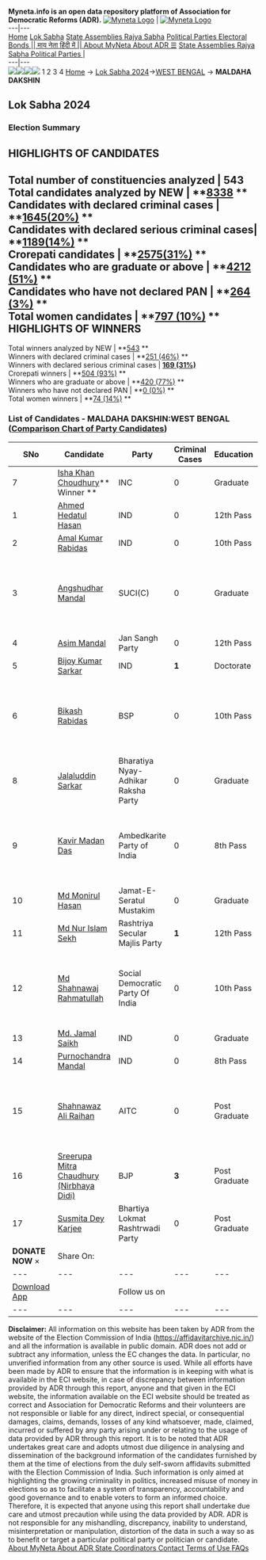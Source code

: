 **Myneta.info is an open data repository platform of Association for Democratic Reforms (ADR).**
[![Myneta Logo](https://www.myneta.info/lib/img/myneta-logo.png)](https://www.myneta.info/) | [![Myneta Logo](https://www.myneta.info/lib/img/adr-logo.png)](https://adrindia.org)  
---|---  
[Home](https://www.myneta.info/) [Lok Sabha](https://www.myneta.info/#ls "Lok Sabha") [ State Assemblies ](https://www.myneta.info/#sa "State Assemblies") [Rajya Sabha](https://www.myneta.info/#rs "Rajya Sabha") [Political Parties ](https://www.myneta.info/party "Political Parties") [ Electoral Bonds ](https://www.myneta.info/electoral_bonds "Electoral Bonds") [ || माय नेता हिंदी में || ](https://translate.google.co.in/translate?prev=hp&hl=en&js=y&u=www.myneta.info&sl=en&tl=hi&history_state0=) [ About MyNeta ](https://adrindia.org/content/about-myneta) [ About ADR ](https://adrindia.org/about-adr/who-we-are) [☰](javascript:void\(0\))
[ State Assemblies ](https://www.myneta.info/#sa "State Assemblies") [ Rajya Sabha ](https://www.myneta.info/#rs "Rajya Sabha") [ Political Parties ](https://www.myneta.info/party "Political Parties")
|   
---|---  
![](https://www.myneta.info/lib/img/banner/banner-1.png)![](https://www.myneta.info/lib/img/banner/banner-2.png)![](https://www.myneta.info/lib/img/banner/banner-3.png)![](https://www.myneta.info/lib/img/banner/banner-4.png)
1  2  3  4 
[Home](https://www.myneta.info/) → [Lok Sabha 2024](https://www.myneta.info/LokSabha2024/)→[WEST BENGAL](https://www.myneta.info/LokSabha2024/index.php?action=show_constituencies&state_id=36) → **MALDAHA DAKSHIN**
### 
## Lok Sabha 2024
###  Election Summary 
HIGHLIGHTS OF CANDIDATES  
---  
Total number of constituencies analyzed |  543   
Total candidates analyzed by NEW | **[8338](https://www.myneta.info/LokSabha2024/index.php?action=summary&subAction=candidates_analyzed&sort=candidate#summary) **  
Candidates with declared criminal cases | **[1645(20%)](https://www.myneta.info/LokSabha2024/index.php?action=summary&subAction=crime&sort=candidate#summary) **  
Candidates with declared serious criminal cases| **[1189(14%)](https://www.myneta.info/LokSabha2024/index.php?action=summary&subAction=serious_crime&sort=candidate#summary) **  
Crorepati candidates | **[2575(31%)](https://www.myneta.info/LokSabha2024/index.php?action=summary&subAction=crorepati&sort=candidate#summary) **  
Candidates who are graduate or above | **[4212 (51%)](https://www.myneta.info/LokSabha2024/index.php?action=summary&subAction=education&sort=candidate#summary) **  
Candidates who have not declared PAN | **[264 (3%)](https://www.myneta.info/LokSabha2024/index.php?action=summary&subAction=without_pan&sort=candidate#summary) **  
Total women candidates | **[797 (10%)](https://www.myneta.info/LokSabha2024/index.php?action=summary&subAction=women_candidate&sort=candidate#summary) **  
HIGHLIGHTS OF WINNERS  
---  
Total winners analyzed by NEW | **[543](https://www.myneta.info/LokSabha2024/index.php?action=summary&subAction=winner_analyzed&sort=candidate#summary) **  
Winners with declared criminal cases | **[251 (46%)](https://www.myneta.info/LokSabha2024/index.php?action=summary&subAction=winner_crime&sort=candidate#summary) **  
Winners with declared serious criminal cases | **[169 (31%)](https://www.myneta.info/LokSabha2024/index.php?action=summary&subAction=winner_serious_crime&sort=candidate#summary)**  
Crorepati winners | **[504 (93%)](https://www.myneta.info/LokSabha2024/index.php?action=summary&subAction=winner_crorepati&sort=candidate#summary) **  
Winners who are graduate or above | **[420 (77%)](https://www.myneta.info/LokSabha2024/index.php?action=summary&subAction=winner_education&sort=candidate#summary) **  
Winners who have not declared PAN | **[0 (0%)](https://www.myneta.info/LokSabha2024/index.php?action=summary&subAction=winner_without_pan&sort=candidate#summary) **  
Total women winners | **[74 (14%)](https://www.myneta.info/LokSabha2024/index.php?action=summary&subAction=winner_women&sort=candidate#summary) **  
### List of Candidates - MALDAHA DAKSHIN:WEST BENGAL ([Comparison Chart of Party Candidates](https://www.myneta.info/LokSabha2024/comparisonchart.php?constituency_id=541))
SNo | Candidate| Party| Criminal Cases| Education| Age| Total Assets| Liabilities  
---|---|---|---|---|---|---|---  
7  | [Isha Khan Choudhury](https://www.myneta.info/LokSabha2024/candidate.php?candidate_id=3465)** Winner ** | INC | 0 | Graduate| 53 | Rs 1,48,10,368 ~ 1 Crore+ | Rs 0 ~   
1  | [Ahmed Hedatul Hasan](https://www.myneta.info/LokSabha2024/candidate.php?candidate_id=4776) | IND | 0 | 12th Pass| 28 | Rs 1,88,500 ~ 1 Lacs+ | Rs 18,000 ~ 18 Thou+  
2  | [Amal Kumar Rabidas](https://www.myneta.info/LokSabha2024/candidate.php?candidate_id=3463) | IND | 0 | 10th Pass| 39 | Rs 27,50,808 ~ 27 Lacs+ | Rs 0 ~   
3  | [Angshudhar Mandal](https://www.myneta.info/LokSabha2024/candidate.php?candidate_id=3464) | SUCI(C) | 0 | Graduate| 50 | ![](https://myneta.info/image_v2.php?myneta_folder=LokSabha2024&candidate_id=3464&col=ta) | ![](https://myneta.info/image_v2.php?myneta_folder=LokSabha2024&candidate_id=3464&col=lia)  
4  | [Asim Mandal](https://www.myneta.info/LokSabha2024/candidate.php?candidate_id=4783) | Jan Sangh Party | 0 | 12th Pass| 34 | Rs 1,31,195 ~ 1 Lacs+ | Rs 0 ~   
5  | [Bijoy Kumar Sarkar](https://www.myneta.info/LokSabha2024/candidate.php?candidate_id=4785) | IND | **1** | Doctorate| 65 | Rs 3,61,33,311 ~ 3 Crore+ | Rs 0 ~   
6  | [Bikash Rabidas](https://www.myneta.info/LokSabha2024/candidate.php?candidate_id=3690) | BSP | 0 | 10th Pass| 40 | ![](https://myneta.info/image_v2.php?myneta_folder=LokSabha2024&candidate_id=3690&col=ta) | ![](https://myneta.info/image_v2.php?myneta_folder=LokSabha2024&candidate_id=3690&col=lia)  
8  | [Jalaluddin Sarkar](https://www.myneta.info/LokSabha2024/candidate.php?candidate_id=4784) | Bharatiya Nyay-Adhikar Raksha Party | 0 | Graduate| 48 | Rs 14,13,993 ~ 14 Lacs+ | Rs 7,85,000 ~ 7 Lacs+  
9  | [Kavir Madan Das](https://www.myneta.info/LokSabha2024/candidate.php?candidate_id=4781) | Ambedkarite Party of India | 0 | 8th Pass| 44 | ![](https://myneta.info/image_v2.php?myneta_folder=LokSabha2024&candidate_id=4781&col=ta) | ![](https://myneta.info/image_v2.php?myneta_folder=LokSabha2024&candidate_id=4781&col=lia)  
10  | [Md Monirul Hasan](https://www.myneta.info/LokSabha2024/candidate.php?candidate_id=3691) | Jamat-E-Seratul Mustakim | 0 | Graduate| 54 | Rs 27,51,054 ~ 27 Lacs+ | Rs 0 ~   
11  | [Md Nur Islam Sekh](https://www.myneta.info/LokSabha2024/candidate.php?candidate_id=3688) | Rashtriya Secular Majlis Party | **1** | 12th Pass| 42 | Rs 47,04,500 ~ 47 Lacs+ | Rs 0 ~   
12  | [Md Shahnawaj Rahmatullah](https://www.myneta.info/LokSabha2024/candidate.php?candidate_id=4162) | Social Democratic Party Of India | 0 | 10th Pass| 34 | ![](https://myneta.info/image_v2.php?myneta_folder=LokSabha2024&candidate_id=4162&col=ta) | ![](https://myneta.info/image_v2.php?myneta_folder=LokSabha2024&candidate_id=4162&col=lia)  
13  | [Md. Jamal Saikh](https://www.myneta.info/LokSabha2024/candidate.php?candidate_id=4780) | IND | 0 | Graduate| 28 | Rs 41,000 ~ 41 Thou+ | Rs 0 ~   
14  | [Purnochandra Mandal](https://www.myneta.info/LokSabha2024/candidate.php?candidate_id=4779) | IND | 0 | 8th Pass| 53 | Rs 5,20,100 ~ 5 Lacs+ | Rs 0 ~   
15  | [Shahnawaz Ali Raihan](https://www.myneta.info/LokSabha2024/candidate.php?candidate_id=3689) | AITC | 0 | Post Graduate| 42 | ![](https://myneta.info/image_v2.php?myneta_folder=LokSabha2024&candidate_id=3689&col=ta) | ![](https://myneta.info/image_v2.php?myneta_folder=LokSabha2024&candidate_id=3689&col=lia)  
16  | [Sreerupa Mitra Chaudhury (Nirbhaya Didi)](https://www.myneta.info/LokSabha2024/candidate.php?candidate_id=4161) | BJP | **3** | Post Graduate| 60 | Rs 42,95,409 ~ 42 Lacs+ | Rs 11,25,837 ~ 11 Lacs+  
17  | [Susmita Dey Karjee](https://www.myneta.info/LokSabha2024/candidate.php?candidate_id=4782) | Bhartiya Lokmat Rashtrwadi Party | 0 | Post Graduate| 37 | Rs 7,20,046 ~ 7 Lacs+ | Rs 50,000 ~ 50 Thou+  
|  **DONATE NOW** × |  Share On:  | [](https://api.whatsapp.com/send?text=https%3A%2F%2Fmyneta.info%2Fpunjab2022%2Findex.php%3Faction%3Dshow_constituencies%26state_id%3D19) | [](https://www.facebook.com/sharer/sharer.php?u=https%3A%2F%2Fmyneta.info%2Fpunjab2022%2Findex.php%3Faction%3Dshow_constituencies%26state_id%3D19) | [](https://twitter.com/share?url=https%3A%2F%2Fmyneta.info%2Fpunjab2022%2Findex.php%3Faction%3Dshow_constituencies%26state_id%3D19)  
---|---|---|---|---  
| [ Download App ](https://play.google.com/store/apps/details?id=com.webrosoft.myneta1&pcampaignid=pcampaignidMKT-Other-global-all-co-prtnr-py-PartBadge-Mar2515-1) | [](https://play.google.com/store/apps/details?id=com.webrosoft.myneta1&pcampaignid=pcampaignidMKT-Other-global-all-co-prtnr-py-PartBadge-Mar2515-1) |  Follow us on  | [](https://www.facebook.com/adrindia.org/) | [](https://twitter.com/adrspeaks) | [](https://groups.google.com/g/national-election-watch?hl=en&pli=1) | [](https://www.instagram.com/adrspeaks/) | [](https://www.youtube.com/user/adrspeaks) | [](https://sharechat.com/profile/adrspeaks)  
---|---|---|---|---|---|---|---|---  
**Disclaimer:** All information on this website has been taken by ADR from the website of the Election Commission of India (https://affidavitarchive.nic.in/) and all the information is available in public domain. ADR does not add or subtract any information, unless the EC changes the data. In particular, no unverified information from any other source is used. While all efforts have been made by ADR to ensure that the information is in keeping with what is available in the ECI website, in case of discrepancy between information provided by ADR through this report, anyone and that given in the ECI website, the information available on the ECI website should be treated as correct and Association for Democratic Reforms and their volunteers are not responsible or liable for any direct, indirect special, or consequential damages, claims, demands, losses of any kind whatsoever, made, claimed, incurred or suffered by any party arising under or relating to the usage of data provided by ADR through this report. It is to be noted that ADR undertakes great care and adopts utmost due diligence in analysing and dissemination of the background information of the candidates furnished by them at the time of elections from the duly self-sworn affidavits submitted with the Election Commission of India. Such information is only aimed at highlighting the growing criminality in politics, increased misuse of money in elections so as to facilitate a system of transparency, accountability and good governance and to enable voters to form an informed choice. Therefore, it is expected that anyone using this report shall undertake due care and utmost precaution while using the data provided by ADR. ADR is not responsible for any mishandling, discrepancy, inability to understand, misinterpretation or manipulation, distortion of the data in such a way so as to benefit or target a particular political party or politician or candidate. 
[ About MyNeta ](https://adrindia.org/content/about-myneta) [ About ADR ](https://adrindia.org/about-adr/who-we-are) [ State Coordinators ](https://adrindia.org/about-adr/state-coordinators) [ Contact ](https://adrindia.org/contact-us) [ Terms of Use ](https://adrindia.org/content/adr-terms-use) [ FAQs ](https://adrindia.org/content/faqs)
